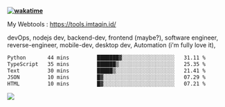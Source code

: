 **[![wakatime](https://wakatime.com/badge/user/87646243-158a-4241-a3cb-668e1fa2dbb8.svg)](https://wakatime.com/@87646243-158a-4241-a3cb-668e1fa2dbb8?style=plastic)**


My Webtools : https://tools.imtaqin.id/


devOps, nodejs dev, backend-dev, frontend (maybe?), software engineer, reverse-engineer, mobile-dev, desktop dev, Automation (i'm fully love it), 

<!--START_SECTION:waka-->

```txt
Python       44 mins         ███████▓░░░░░░░░░░░░░░░░░   31.11 %
TypeScript   35 mins         ██████▒░░░░░░░░░░░░░░░░░░   25.35 %
Text         30 mins         █████▒░░░░░░░░░░░░░░░░░░░   21.41 %
JSON         10 mins         █▓░░░░░░░░░░░░░░░░░░░░░░░   07.29 %
HTML         10 mins         █▓░░░░░░░░░░░░░░░░░░░░░░░   07.21 %
```

<!--END_SECTION:waka-->

<img src="https://github-readme-activity-graph-fjqz177.vercel.app/graph?username=fdciabdul&theme=github-dark"/>
